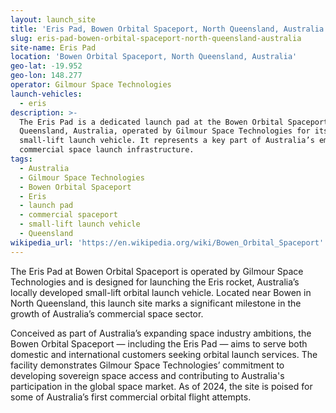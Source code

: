 ```yaml
---
layout: launch_site
title: 'Eris Pad, Bowen Orbital Spaceport, North Queensland, Australia'
slug: eris-pad-bowen-orbital-spaceport-north-queensland-australia
site-name: Eris Pad
location: 'Bowen Orbital Spaceport, North Queensland, Australia'
geo-lat: -19.952
geo-lon: 148.277
operator: Gilmour Space Technologies
launch-vehicles:
  - eris
description: >-
  The Eris Pad is a dedicated launch pad at the Bowen Orbital Spaceport in North
  Queensland, Australia, operated by Gilmour Space Technologies for its Eris
  small-lift launch vehicle. It represents a key part of Australia’s emerging
  commercial space launch infrastructure.
tags:
  - Australia
  - Gilmour Space Technologies
  - Bowen Orbital Spaceport
  - Eris
  - launch pad
  - commercial spaceport
  - small-lift launch vehicle
  - Queensland
wikipedia_url: 'https://en.wikipedia.org/wiki/Bowen_Orbital_Spaceport'
---
```

The Eris Pad at Bowen Orbital Spaceport is operated by Gilmour Space Technologies and is designed for launching the Eris rocket, Australia’s locally developed small-lift orbital launch vehicle. Located near Bowen in North Queensland, this launch site marks a significant milestone in the growth of Australia’s commercial space sector.

Conceived as part of Australia’s expanding space industry ambitions, the Bowen Orbital Spaceport — including the Eris Pad — aims to serve both domestic and international customers seeking orbital launch services. The facility demonstrates Gilmour Space Technologies’ commitment to developing sovereign space access and contributing to Australia's participation in the global space market. As of 2024, the site is poised for some of Australia’s first commercial orbital flight attempts.
